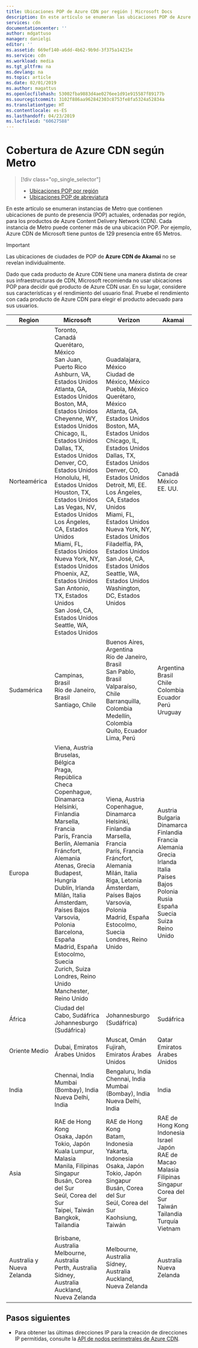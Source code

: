 ```yaml
---
title: Ubicaciones POP de Azure CDN por región | Microsoft Docs
description: En este artículo se enumeran las ubicaciones POP de Azure CDN, ordenadas por región, para los productos de Azure CDN.
services: cdn
documentationcenter: ''
author: mdgattuso
manager: danielgi
editor: ''
ms.assetid: 669ef140-a6dd-4b62-9b9d-3f375a14215e
ms.service: cdn
ms.workload: media
ms.tgt_pltfrm: na
ms.devlang: na
ms.topic: article
ms.date: 02/01/2019
ms.author: magattus
ms.openlocfilehash: 53002fba9883d4ae0276ee1d91e915587f89177b
ms.sourcegitcommit: 3102f886aa962842303c8753fe8fa5324a52834a
ms.translationtype: HT
ms.contentlocale: es-ES
ms.lasthandoff: 04/23/2019
ms.locfileid: "60627588"
---
```

# <a name="azure-cdn-coverage-by-metro"></a>Cobertura de Azure CDN según Metro 
> [!div class="op_single_selector"]
> * [Ubicaciones POP por región](cdn-pop-locations.md)
> * [Ubicaciones POP de abreviatura](cdn-pop-abbreviations.md)
> 


En este artículo se enumeran instancias de Metro que contienen ubicaciones de punto de presencia (POP) actuales, ordenadas por región, para los productos de Azure Content Delivery Network (CDN). Cada instancia de Metro puede contener más de una ubicación POP. Por ejemplo, Azure CDN de Microsoft tiene puntos de 129 presencia entre 65 Metros. 

> [!IMPORTANT]
> Las ubicaciones de ciudades de POP de **Azure CDN de Akamai** no se revelan individualmente.  
> 
> Dado que cada producto de Azure CDN tiene una manera distinta de crear sus infraestructuras de CDN, Microsoft recomienda no usar ubicaciones POP para decidir qué producto de Azure CDN usar. En su lugar, considere sus características y el rendimiento del usuario final. Pruebe el rendimiento con cada producto de Azure CDN para elegir el producto adecuado para sus usuarios. 
> 

| Region | Microsoft | Verizon | Akamai |
| --- | --- | --- | --- |
| Norteamérica | Toronto, Canadá<br />Querétaro, México<br />San Juan, Puerto Rico<br />Ashburn, VA, Estados Unidos<br />Atlanta, GA, Estados Unidos<br />Boston, MA, Estados Unidos<br />Cheyenne, WY, Estados Unidos<br />Chicago, IL, Estados Unidos<br /> Dallas, TX, Estados Unidos<br />Denver, CO, Estados Unidos<br />Honolulu, HI, Estados Unidos<br />Houston, TX, Estados Unidos<br />Las Vegas, NV, Estados Unidos<br />Los Ángeles, CA, Estados Unidos<br />Miami, FL, Estados Unidos<br />Nueva York, NY, Estados Unidos<br />Phoenix, AZ, Estados Unidos<br />San Antonio, TX, Estados Unidos<br />San José, CA, Estados Unidos<br />Seattle, WA, Estados Unidos | Guadalajara, México<br />Ciudad de México, México<br />Puebla, México<br />Querétaro, México<br />Atlanta, GA, Estados Unidos<br />Boston, MA, Estados Unidos<br />Chicago, IL, Estados Unidos<br />Dallas, TX, Estados Unidos<br />Denver, CO, Estados Unidos<br />Detroit, MI, EE.<br />Los Ángeles, CA, Estados Unidos<br />Miami, FL, Estados Unidos<br />Nueva York, NY, Estados Unidos<br />Filadelfia, PA, Estados Unidos<br />San José, CA, Estados Unidos<br />Seattle, WA, Estados Unidos<br />Washington, DC, Estados Unidos | Canadá<br />México<br />EE. UU. |
| Sudamérica | Campinas, Brasil<br />Río de Janeiro, Brasil<br />Santiago, Chile | Buenos Aires, Argentina<br />Río de Janeiro, Brasil<br />San Pablo, Brasil<br />Valparaíso, Chile<br />Barranquilla, Colombia<br />Medellín, Colombia<br />Quito, Ecuador<br />Lima, Perú | Argentina<br />Brasil<br />Chile<br />Colombia<br />Ecuador<br />Perú<br />Uruguay |
| Europa | Viena, Austria<br />Bruselas, Bélgica<br />Praga, República Checa<br />Copenhague, Dinamarca<br /> Helsinki, Finlandia<br />Marsella, Francia<br />París, Francia<br />Berlín, Alemania<br />Fráncfort, Alemania<br />Atenas, Grecia<br />Budapest, Hungría<br />Dublín, Irlanda<br />Milán, Italia<br />Ámsterdam, Países Bajos<br />Varsovia, Polonia<br />Barcelona, España<br />Madrid, España<br />Estocolmo, Suecia<br />Zurich, Suiza<br />Londres, Reino Unido<br />Manchester, Reino Unido | Viena, Austria<br />Copenhague, Dinamarca<br />Helsinki, Finlandia<br />Marsella, Francia<br />París, Francia<br />Fráncfort, Alemania<br />Milán, Italia<br />Riga, Letonia<br />Ámsterdam, Países Bajos<br />Varsovia, Polonia<br />Madrid, España<br />Estocolmo, Suecia<br />Londres, Reino Unido | Austria<br />Bulgaria<br />Dinamarca<br />Finlandia<br />Francia<br />Alemania<br />Grecia<br />Irlanda<br />Italia<br />Países Bajos<br />Polonia<br />Rusia<br />España<br />Suecia<br />Suiza<br />Reino Unido |
| África | Ciudad del Cabo, Sudáfrica<br />Johannesburgo (Sudáfrica) | Johannesburgo (Sudáfrica) | Sudáfrica |
| Oriente Medio | Dubai, Emiratos Árabes Unidos | Muscat, Omán<br />Fujirah, Emiratos Árabes Unidos | Qatar<br />Emiratos Árabes Unidos |
| India | Chennai, India<br />Mumbai (Bombay), India<br />Nueva Delhi, India | Bengaluru, India<br />Chennai, India<br />Mumbai (Bombay), India<br />Nueva Delhi, India<br /> | India |
| Asia | RAE de Hong Kong<br />Osaka, Japón<br />Tokio, Japón<br />Kuala Lumpur, Malasia<br />Manila, Filipinas<br />Singapur<br />Busán, Corea del Sur<br />Seúl, Corea del Sur<br />Taipei, Taiwán<br />Bangkok, Tailandia | RAE de Hong Kong<br />Batam, Indonesia<br />Yakarta, Indonesia<br />Osaka, Japón<br />Tokio, Japón<br />Singapur<br />Busán, Corea del Sur<br />Seúl, Corea del Sur<br />Kaohsiung, Taiwán | RAE de Hong Kong<br />Indonesia<br />Israel<br />Japón<br />RAE de Macao<br />Malasia<br />Filipinas<br />Singapur<br />Corea del Sur<br />Taiwán<br />Tailandia<br />Turquía<br />Vietnam |
| Australia y Nueva Zelanda | Brisbane, Australia<br />Melbourne, Australia<br />Perth, Australia<br />Sídney, Australia<br />Auckland, Nueva Zelanda | Melbourne, Australia<br />Sídney, Australia<br />Auckland, Nueva Zelanda | Australia<br />Nueva Zelanda |


## <a name="next-steps"></a>Pasos siguientes
* Para obtener las últimas direcciones IP para la creación de direcciones IP permitidas, consulte la [API de nodos perimetrales de Azure CDN](https://docs.microsoft.com/rest/api/cdn/edgenodes).

